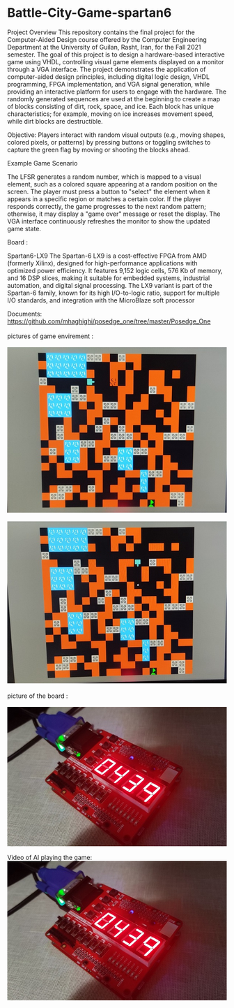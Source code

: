# Battle-City-Game-spartan6

Project Overview
This repository contains the final project for the Computer-Aided Design course offered by the Computer Engineering Department at the University of Guilan, Rasht, Iran, for the Fall 2021 semester. The goal of this project is to design a hardware-based interactive game using VHDL, controlling visual game elements displayed on a monitor through a VGA interface. The project demonstrates the application of computer-aided design principles, including digital logic design, VHDL programming, FPGA implementation, and VGA signal generation, while providing an interactive platform for users to engage with the hardware.
The randomly generated sequences are used at the beginning to create a map of blocks consisting of dirt, rock, space, and ice. Each block has unique characteristics; for example, moving on ice increases movement speed, while dirt blocks are destructible.


Objective: Players interact with random visual outputs (e.g., moving shapes, colored pixels, or patterns) by pressing buttons or toggling switches to capture the green flag by moving or shooting the blocks ahead.

Example Game Scenario

The LFSR generates a random number, which is mapped to a visual element, such as a colored square appearing at a random position on the screen.
The player must press a button to "select" the element when it appears in a specific region or matches a certain color.
If the player responds correctly, the game progresses to the next random pattern; otherwise, it may display a "game over" message or reset the display.
The VGA interface continuously refreshes the monitor to show the updated game state.

Board : 

   Spartan6-LX9
   The Spartan-6 LX9 is a cost-effective FPGA from AMD (formerly Xilinx), designed for high-performance applications with optimized power efficiency. It features 9,152 logic cells, 576 Kb of memory, and 16 DSP slices, making it suitable for embedded systems, industrial automation, and digital signal processing. The LX9 variant is part of the Spartan-6 family, known for its high I/O-to-logic ratio, support for multiple I/O standards, and integration with the MicroBlaze soft processor
      
   Documents: https://github.com/mhaghighi/posedge_one/tree/master/Posedge_One
<br /><br />
pictures of game envirement :
<br /><br />
![Game Envirement](https://github.com/FaryarD/Battle-City-Game-spartan6/blob/main/Pictures/Game_1.jpg)
<br /><br />
![Game Envirement](https://github.com/FaryarD/Battle-City-Game-spartan6/blob/main/Pictures/Game_2.jpg)
<br /><br />
picture of the board :
<br /><br />
![Board](https://github.com/FaryarD/Battle-City-Game-spartan6/blob/main/Pictures/board.jpg)

Video of AI playing the game:
[![AI Playing Test](https://github.com/FaryarD/Battle-City-Game-spartan6/blob/main/Pictures/board.jpg)](https://youtube.com/shorts/GZpM-0rKwTw)









